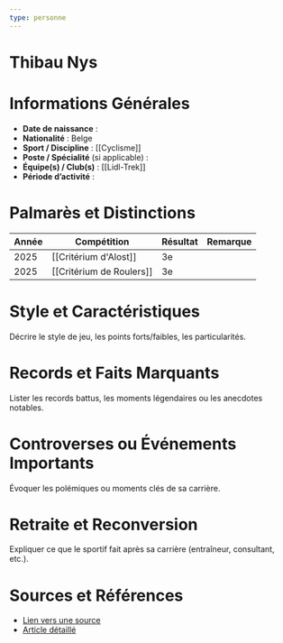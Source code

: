 ```yaml
---
type: personne
---
```


# Thibau Nys

# Informations Générales
- **Date de naissance** :  
- **Nationalité** :  Belge
- **Sport / Discipline** :  [[Cyclisme]]
- **Poste / Spécialité** (si applicable) :  
- **Équipe(s) / Club(s)** :  [[Lidl-Trek]]
- **Période d’activité** :  

# Palmarès et Distinctions
| Année | Compétition              | Résultat | Remarque |
| ----- | ------------------------ | -------- | -------- |
| 2025  | [[Critérium d'Alost]]    | 3e       |          |
| 2025  | [[Critérium de Roulers]] | 3e       |          |

# Style et Caractéristiques
Décrire le style de jeu, les points forts/faibles, les particularités.

# Records et Faits Marquants
Lister les records battus, les moments légendaires ou les anecdotes notables.

# Controverses ou Événements Importants
Évoquer les polémiques ou moments clés de sa carrière.

# Retraite et Reconversion
Expliquer ce que le sportif fait après sa carrière (entraîneur, consultant, etc.).

# Sources et Références
- [Lien vers une source](#)
- [Article détaillé](#)
